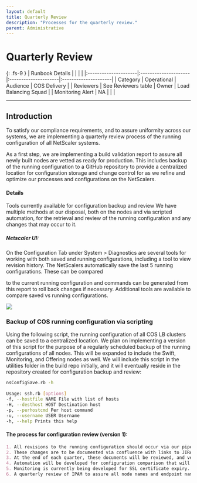 ```yaml
---
layout: default
title: Quarterly Review
description: "Processes for the quarterly review."
parent: Administrative
---
```


# Quarterly Review
{: .fs-9 }
| Runbook Details      |                      |                      |                      |
|:---------------------|:---------------------|:---------------------|:---------------------|
| Category             | Operational          | Audience             | COS Delivery         |
| Reviewers            | See Reviewers table  | Owner                | Load Balancing Squad |
| Monitoring Alert     | NA                   |                      |                      |

---

## Introduction


To satisfy our compliance requirements, and to assure uniformity across our systems, we are implementing a quarterly review process of the running configuration of all NetScaler systems. 

As a first step, we are implementing a build validation report to assure all newly built nodes are vetted as ready for production. This includes backup of the running configuration to a GitHub repository to provide a centralized location for configuration storage and change control for as we refine and optimize our processes and configurations on the NetScalers.  

#### Details
Tools currently available for configuration backup and review
We have multiple methods at our disposal, both on the nodes and via scripted automation, for the retrieval and review of the running configuration and any changes that may occur to it.  

##### Netscaler UI:  
On the Configuration Tab under System > Diagnostics are several tools for working with both saved and running configurations, including a tool to view revision history.  The NetScalers automatically save the last 5 running configurations.  These can be compared

to the current running configuration and commands can be generated from this report to roll back changes if necessary.  Additional tools are available to compare saved vs running configurations.  

![](assets/imgs/quarterlyreview01.png)

### Backup of COS running configuration via scripting


Using the following script, the running configuration of all COS LB clusters can be saved to a centralized location.  We plan on implementing a version of this script for the purpose of a regularly scheduled backup of the running configurations of all nodes.  This will be expanded to include the Swift, Monitoring, and Offering nodes as well.  We will include this script in the utilities folder in the build repo initially, and it will eventually reside in the repository created for configuration backup and review:

```bash
nsConfigSave.rb -h
 
Usage: ssh.rb [options]
-f, --hostfile NAME File with list of hosts
-H, --desthost HOST Destination host
-p, --perhostcmd Per host command
-u, --username USER Username
-h, --help Prints this help
```

#### The process for configuration review (version 1):
```markdown
1. All revisions to the running configuration should occur via our pipeline utilizing the repository for build automation and configuration revision.  This allows for review and approval of all changes and signoff by the team.  
2. These changes are to be documented via confluence with links to JIRA tickets and pull requests, reviewed by squad members, and stored in the documentation Confluence Space.  These will be stored in a space to be created for each quarter that will be identified in a manner similar to "Storage Loadbalancing Configuration Revision History: <Quarter> <Year>"
3. At the end of each quarter, these documents will be reviewed, and verification that any changes included have been rolled into the build and monitoring automation, relevant documentation, and have the proper accounting of their implementation date within change control.  
4. Automation will be developed for configuration comparison that will be linked to monitoring and identification of outlying nodes found to have revisions that are not in step with approved configs.  
5. Monitoring is currently being developed for SSL certificate expiry.  A quarterly review will also occur to verify all certificates are backed up in a secure location to be determined. This can include a secured Ansible Vault or Thycotic.  
6. A quarterly review of IPAM to assure all node names and endpoint names are entered properly.  Potential automation for this task is available via the IPAM API
```